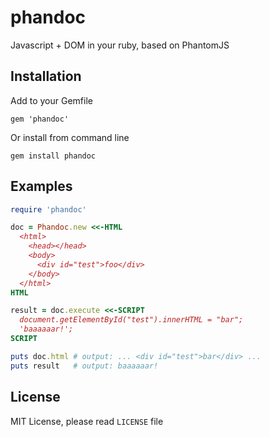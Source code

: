 phandoc
=======

Javascript + DOM in your ruby,  based on PhantomJS

## Installation

Add to your Gemfile

    gem 'phandoc'

Or install from command line

    gem install phandoc

## Examples

```ruby
require 'phandoc'

doc = Phandoc.new <<-HTML
  <html>
    <head></head>
    <body>
      <div id="test">foo</div>
    </body>
  </html>
HTML

result = doc.execute <<-SCRIPT
  document.getElementById("test").innerHTML = "bar";
  'baaaaaar!';
SCRIPT

puts doc.html # output: ... <div id="test">bar</div> ...
puts result   # output: baaaaaar!
```

## License

MIT License, please read `LICENSE` file
